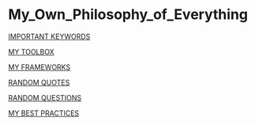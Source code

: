 # My_Own_Philosophy_of_Everything

[IMPORTANT KEYWORDS](IMPORTANT_KEYWORDS.md)
    <insert brief introduction>

[MY TOOLBOX](MY_TOOLBOX.md)
    <insert brief introduction>

[MY FRAMEWORKS](MY_FRAMEWORKS.md)
    <insert brief introduction>

[RANDOM QUOTES](RANDOM_QUOTES.md)
    <insert brief introduction>

[RANDOM QUESTIONS](RANDOM_QUESTIONS.md)
    <insert brief introduction>

[MY BEST PRACTICES](MY_BEST_PRACTICES.md)
    <insert brief introduction>